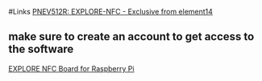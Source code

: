 #Links
[PNEV512R: EXPLORE-NFC - Exclusive from element14](https://www.nxp.com/products/identification-and-security/nfc/nfc-reader-ics/explore-nfc-exclusive-from-element14:PNEV512R)
## make sure to create an account to get access to the software
[EXPLORE NFC Board for Raspberry Pi](https://www.element14.com/community/docs/DOC-71574#downloads)
